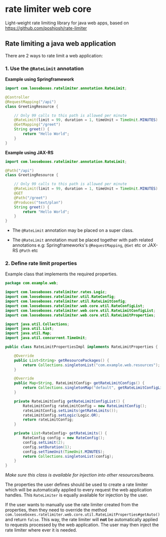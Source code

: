 # rate limiter web core

Light-weight rate limiting library for java web apps, based on https://github.com/poshjosh/rate-limiter

## Rate limiting a java web application

There are 2 ways to rate limit a web application:

### 1. Use the `@RateLimit` annotation

__Example using Springframework__

```java
import com.looseboxes.ratelimiter.annotation.RateLimit;

@Controller
@RequestMapping("/api")
class GreetingResource {

    // Only 99 calls to this path is allowed per minute
    @RateLimit(limit = 99, duration = 1, timeUnit = TimeUnit.MINUTES)
    @GetMapping("/greet")
    String greet() {
        return "Hello World";
    }
}
```

__Example using JAX-RS__

```java
import com.looseboxes.ratelimiter.annotation.RateLimit;

@Path("/api")
class GreetingResource {

    // Only 99 calls to this path is allowed per minute
    @RateLimit(limit = 99, duration = 1, timeUnit = TimeUnit.MINUTES)
    @GET
    @Path("/greet")
    @Produces("text/plan")
    String greet() {
        return "Hello World";
    }
}
```

- The `@RateLimit` annotation may be placed on a super class.

- The `@RateLimit` annotation must be placed together with path related annotations e.g:
Springframeworks's `@RequestMapping`, `@Get` etc or JAX-RS `@Path` etc
  
### 2. Define rate limit properties

Example class that implements the required properties.

```java
package com.example.web;

import com.looseboxes.ratelimiter.rates.Logic;
import com.looseboxes.ratelimiter.util.RateConfig;
import com.looseboxes.ratelimiter.util.RateLimitConfig;
import com.looseboxes.ratelimiter.web.core.util.RateConfigList;
import com.looseboxes.ratelimiter.web.core.util.RateLimitConfigList;
import com.looseboxes.ratelimiter.web.core.util.RateLimitProperties;

import java.util.Collections;
import java.util.List;
import java.util.Map;
import java.util.concurrent.TimeUnit;

public class RateLimitPropertiesImpl implements RateLimitProperties {

    @Override
    public List<String> getResourcePackages() {
        return Collections.singletonList("com.example.web.resources");
    }

    @Override
    public Map<String, RateLimitConfig> getRateLimitConfigs() {
        return Collections.singletonMap("default", getRateLimitConfigList());
    }

    private RateLimitConfig getRateLimitConfigList() {
        RateLimitConfig rateLimitConfig = new RateLimitConfig();
        rateLimitConfig.setLimits(getRateLimits());
        rateLimitConfig.setLogic(Logic.OR);
        return rateLimitConfig;
    }

    private List<RateConfig> getRateLimits() {
        RateConfig config = new RateConfig();
        config.setLimit(2);
        config.setDuration(1);
        config.setTimeUnit(TimeUnit.MINUTES);
        return Collections.singletonList(config);
    }
}
```

_Make sure this class is available for injection into other resources/beans._

The properties the user defines should be used to create a rate limiter which will be automatically applied to
every request the web application handles. This `RateLimiter` is equally available for injection by the user.

If the user wants to manually use the rate limiter created from the properties, then they need to override
the method `com.looseboxes.ratelimiter.web.core.util.RateLimitProperties#getAuto()` and return `false`.
This way, the rate limiter will __not__ be automatically applied to requests processed by the web application.
The user may then inject the rate limiter where ever it is needed. 


